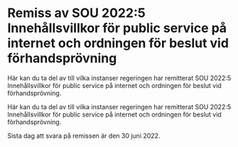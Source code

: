 # Remiss av SOU 2022:5 Innehållsvillkor för public service på internet och ordningen för beslut vid förhandsprövning

Här kan du ta del av till vilka instanser regeringen har remitterat SOU 2022:5 Innehållsvillkor för public service på internet och ordningen för beslut vid förhandsprövning.

Här kan du ta del av till vilka instanser regeringen har remitterat SOU 2022:5 Innehållsvillkor för public service på internet och ordningen för beslut vid förhandsprövning.

Sista dag att svara på remissen är den 30 juni 2022.
